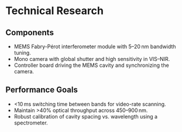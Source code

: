 # Technical Research

## Components
- MEMS Fabry-Pérot interferometer module with 5–20 nm bandwidth tuning.
- Mono camera with global shutter and high sensitivity in VIS–NIR.
- Controller board driving the MEMS cavity and synchronizing the camera.

## Performance Goals
- <10 ms switching time between bands for video-rate scanning.
- Maintain >40% optical throughput across 450–900 nm.
- Robust calibration of cavity spacing vs. wavelength using a spectrometer.
